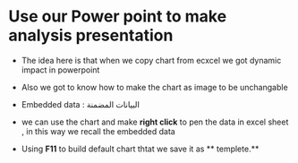 

# Use our Power point to make analysis presentation



- The idea here is that when we copy chart from ecxcel we got dynamic impact in powerpoint 

- Also we got to know how to make the chart as image to be unchangable 


- Embedded data : البيانات المضمنة


- we can use the chart and make **right click** to pen the data in excel sheet , in this way we recall the embedded data 


- Using **F11** to build default chart thtat we save it as ** templete.**

